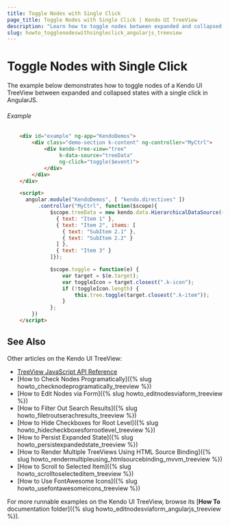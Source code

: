```yaml
---
title: Toggle Nodes with Single Click
page_title: Toggle Nodes with Single Click | Kendo UI TreeView
description: "Learn how to toggle nodes between expanded and collapsed states with a single click in the Kendo UI TreeView widget in AngularJS."
slug: howto_togglenodeswithsingleclick_angularjs_treeview
---
```


# Toggle Nodes with Single Click

The example below demonstrates how to toggle nodes of a Kendo UI TreeView between expanded and collapsed states with a single click in AngularJS.

###### Example

```html
    <div id="example" ng-app="KendoDemos">
        <div class="demo-section k-content" ng-controller="MyCtrl">
            <div kendo-tree-view="tree"
                 k-data-source="treeData"
                 ng-click="toggle($event)">
            </div>
        </div>
    </div>

    <script>
      angular.module("KendoDemos", [ "kendo.directives" ])
          .controller("MyCtrl", function($scope){
              $scope.treeData = new kendo.data.HierarchicalDataSource({ data: [
                { text: "Item 1" },
                { text: "Item 2", items: [
                  { text: "SubItem 2.1" },
                  { text: "SubItem 2.2" }
                ] },
                { text: "Item 3" }
              ]});

              $scope.toggle = function(e) {
                  var target = $(e.target);
                  var toggleIcon = target.closest(".k-icon");
                  if (!toggleIcon.length) {
                      this.tree.toggle(target.closest(".k-item"));
                  }
              };
        })
    </script>
```

## See Also

Other articles on the Kendo UI TreeView:

* [TreeView JavaScript API Reference](/api/javascript/ui/treeview)
* [How to Check Nodes Programatically]({% slug howto_checknodeprogramatically_treeview %})
* [How to Edit Nodes via Form]({% slug howto_editnodesviaform_treeview %})
* [How to Filter Out Search Results]({% slug howto_filetroutserachresults_treeview %})
* [How to Hide Checkboxes for Root Level]({% slug howto_hidecheckboxesforrootlevel_treeview %})
* [How to Persist Expanded State]({% slug howto_persistexpandedstate_treeview %})
* [How to Render Multiple TreeViews Using HTML Source Binding]({% slug howto_rendermultipleusing_htmlsourcebinding_mvvm_treeview %})
* [How to Scroll to Selected Item]({% slug howto_scrolltoselecteditem_treeview %})
* [How to Use FontAwesome Icons]({% slug howto_usefontawesomeicons_treeview %})

For more runnable examples on the Kendo UI TreeView, browse its [**How To** documentation folder]({% slug howto_editnodesviaform_angularjs_treeview %}).
